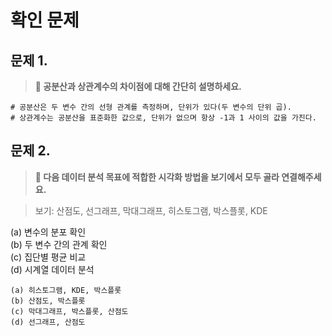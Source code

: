 # 확인 문제

## 문제 1.
> **🧚 공분산과 상관계수의 차이점에 대해 간단히 설명하세요.**

```
# 공분산은 두 변수 간의 선형 관계를 측정하며, 단위가 있다(두 변수의 단위 곱).
# 상관계수는 공분산을 표준화한 값으로, 단위가 없으며 항상 -1과 1 사이의 값을 가진다.
```

## 문제 2.
> **🧚 다음 데이터 분석 목표에 적합한 시각화 방법을 보기에서 모두 골라 연결해주세요.**

> 보기: 산점도, 선그래프, 막대그래프, 히스토그램, 박스플롯, KDE

(a) 변수의 분포 확인   
(b) 두 변수 간의 관계 확인   
(c) 집단별 평균 비교   
(d) 시계열 데이터 분석

```
(a) 히스토그램, KDE, 박스플롯  
(b) 산점도, 박스플롯  
(c) 막대그래프, 박스플롯, 산점도  
(d) 선그래프, 산점도  
```
